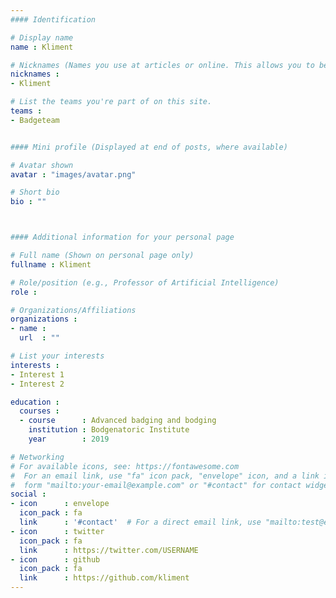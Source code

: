 ```yaml
---
#### Identification

# Display name
name : Kliment

# Nicknames (Names you use at articles or online. This allows you to be linked at articles.)
nicknames :
- Kliment

# List the teams you're part of on this site.
teams :
- Badgeteam


#### Mini profile (Displayed at end of posts, where available)

# Avatar shown
avatar : "images/avatar.png"

# Short bio
bio : ""



#### Additional information for your personal page

# Full name (Shown on personal page only)
fullname : Kliment

# Role/position (e.g., Professor of Artificial Intelligence)
role :

# Organizations/Affiliations
organizations :
- name :
  url  : ""

# List your interests
interests :
- Interest 1
- Interest 2

education :
  courses :
  - course      : Advanced badging and bodging
    institution : Bodgenatoric Institute
    year        : 2019

# Networking
# For available icons, see: https://fontawesome.com
#  For an email link, use "fa" icon pack, "envelope" icon, and a link in the
#  form "mailto:your-email@example.com" or "#contact" for contact widget.
social :
- icon      : envelope
  icon_pack : fa
  link      : '#contact'  # For a direct email link, use "mailto:test@example.org".
- icon      : twitter
  icon_pack : fa
  link      : https://twitter.com/USERNAME
- icon      : github
  icon_pack : fa
  link      : https://github.com/kliment
---
```

